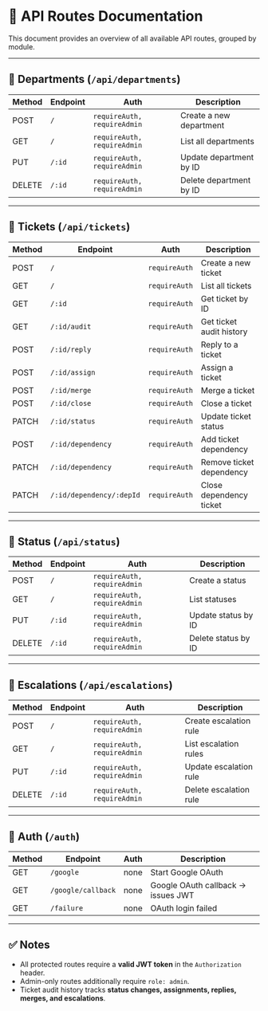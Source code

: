 # 📌 API Routes Documentation

This document provides an overview of all available API routes, grouped by module.

---

## 🔹 Departments (`/api/departments`)

| Method | Endpoint   | Auth                          | Description              |
|--------|------------|-------------------------------|--------------------------|
| POST   | `/`        | `requireAuth, requireAdmin`   | Create a new department |
| GET    | `/`        | `requireAuth, requireAdmin`   | List all departments    |
| PUT    | `/:id`     | `requireAuth, requireAdmin`   | Update department by ID |
| DELETE | `/:id`     | `requireAuth, requireAdmin`   | Delete department by ID |

---

## 🔹 Tickets (`/api/tickets`)

| Method | Endpoint                  | Auth          | Description                  |
|--------|---------------------------|---------------|------------------------------|
| POST   | `/`                       | `requireAuth` | Create a new ticket         |
| GET    | `/`                       | `requireAuth` | List all tickets            |
| GET    | `/:id`                    | `requireAuth` | Get ticket by ID            |
| GET    | `/:id/audit`              | `requireAuth` | Get ticket audit history    |
| POST   | `/:id/reply`              | `requireAuth` | Reply to a ticket           |
| POST   | `/:id/assign`             | `requireAuth` | Assign a ticket             |
| POST   | `/:id/merge`              | `requireAuth` | Merge a ticket              |
| POST   | `/:id/close`              | `requireAuth` | Close a ticket              |
| PATCH  | `/:id/status`             | `requireAuth` | Update ticket status        |
| POST   | `/:id/dependency`         | `requireAuth` | Add ticket dependency       |
| PATCH  | `/:id/dependency`         | `requireAuth` | Remove ticket dependency    |
| PATCH  | `/:id/dependency/:depId`  | `requireAuth` | Close dependency ticket     |

---

## 🔹 Status (`/api/status`)

| Method | Endpoint   | Auth                          | Description             |
|--------|------------|-------------------------------|-------------------------|
| POST   | `/`        | `requireAuth, requireAdmin`   | Create a status        |
| GET    | `/`        | `requireAuth, requireAdmin`   | List statuses          |
| PUT    | `/:id`     | `requireAuth, requireAdmin`   | Update status by ID    |
| DELETE | `/:id`     | `requireAuth, requireAdmin`   | Delete status by ID    |

---

## 🔹 Escalations (`/api/escalations`)

| Method | Endpoint   | Auth                          | Description                |
|--------|------------|-------------------------------|----------------------------|
| POST   | `/`        | `requireAuth, requireAdmin`   | Create escalation rule    |
| GET    | `/`        | `requireAuth, requireAdmin`   | List escalation rules     |
| PUT    | `/:id`     | `requireAuth, requireAdmin`   | Update escalation rule    |
| DELETE | `/:id`     | `requireAuth, requireAdmin`   | Delete escalation rule    |

---

## 🔹 Auth (`/auth`)

| Method | Endpoint           | Auth | Description                          |
|--------|--------------------|------|--------------------------------------|
| GET    | `/google`          | none | Start Google OAuth                   |
| GET    | `/google/callback` | none | Google OAuth callback → issues JWT   |
| GET    | `/failure`         | none | OAuth login failed                   |

---

## ✅ Notes
- All protected routes require a **valid JWT token** in the `Authorization` header.  
- Admin-only routes additionally require `role: admin`.  
- Ticket audit history tracks **status changes, assignments, replies, merges, and escalations**.  
